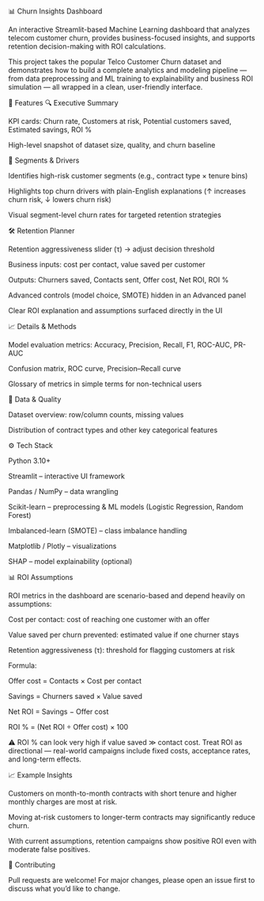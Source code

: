 📊 Churn Insights Dashboard

An interactive Streamlit-based Machine Learning dashboard that analyzes telecom customer churn, provides business-focused insights, and supports retention decision-making with ROI calculations.

This project takes the popular Telco Customer Churn dataset and demonstrates how to build a complete analytics and modeling pipeline — from data preprocessing and ML training to explainability and business ROI simulation — all wrapped in a clean, user-friendly interface.

🚀 Features
🔍 Executive Summary

KPI cards: Churn rate, Customers at risk, Potential customers saved, Estimated savings, ROI %

High-level snapshot of dataset size, quality, and churn baseline

🧩 Segments & Drivers

Identifies high-risk customer segments (e.g., contract type × tenure bins)

Highlights top churn drivers with plain-English explanations (↑ increases churn risk, ↓ lowers churn risk)

Visual segment-level churn rates for targeted retention strategies

🛠 Retention Planner

Retention aggressiveness slider (τ) → adjust decision threshold

Business inputs: cost per contact, value saved per customer

Outputs: Churners saved, Contacts sent, Offer cost, Net ROI, ROI %

Advanced controls (model choice, SMOTE) hidden in an Advanced panel

Clear ROI explanation and assumptions surfaced directly in the UI

📈 Details & Methods

Model evaluation metrics: Accuracy, Precision, Recall, F1, ROC-AUC, PR-AUC

Confusion matrix, ROC curve, Precision–Recall curve

Glossary of metrics in simple terms for non-technical users

📂 Data & Quality

Dataset overview: row/column counts, missing values

Distribution of contract types and other key categorical features

⚙️ Tech Stack

Python 3.10+

Streamlit
 – interactive UI framework

Pandas / NumPy – data wrangling

Scikit-learn – preprocessing & ML models (Logistic Regression, Random Forest)

Imbalanced-learn (SMOTE) – class imbalance handling

Matplotlib / Plotly – visualizations

SHAP – model explainability (optional)

📊 ROI Assumptions

ROI metrics in the dashboard are scenario-based and depend heavily on assumptions:

Cost per contact: cost of reaching one customer with an offer

Value saved per churn prevented: estimated value if one churner stays

Retention aggressiveness (τ): threshold for flagging customers at risk

Formula:

Offer cost = Contacts × Cost per contact

Savings = Churners saved × Value saved

Net ROI = Savings − Offer cost

ROI % = (Net ROI ÷ Offer cost) × 100

⚠️ ROI % can look very high if value saved ≫ contact cost. Treat ROI as directional — real-world campaigns include fixed costs, acceptance rates, and long-term effects.

📈 Example Insights

Customers on month-to-month contracts with short tenure and higher monthly charges are most at risk.

Moving at-risk customers to longer-term contracts may significantly reduce churn.

With current assumptions, retention campaigns show positive ROI even with moderate false positives.

🤝 Contributing

Pull requests are welcome! For major changes, please open an issue first to discuss what you’d like to change.
